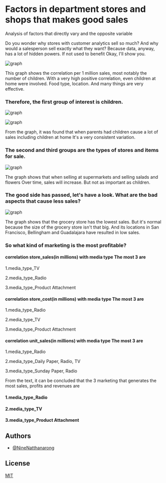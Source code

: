 # Factors in department stores and shops that makes good sales

Analysis of factors that directly vary and the opposite variable

Do you wonder why stores with customer analytics sell so much? And why would a salesperson sell exactly what they want? Because data, anyway, has a lot of hidden powers. If not used to benefit Okay, I'll show you.

![graph](https://dev-to-uploads.s3.amazonaws.com/uploads/articles/th5xamgrr6se0x5ro4g6.png)

This graph shows the correlation per 1 million sales, most notably the number of children. With a very high positive correlation, even children at home were involved. Food type, location. And many things are very effective.

### Therefore, the first group of interest is children.

![graph](https://dev-to-uploads.s3.amazonaws.com/uploads/articles/th5xamgrr6se0x5ro4g6.png)

![graph](https://dev-to-uploads.s3.amazonaws.com/uploads/articles/th5xamgrr6se0x5ro4g6.png)

From the graph, it was found that when parents had children cause a lot of sales including children at home It's a very consistent variation.

### The second and third groups are the types of stores and items for sale.

![graph](https://dev-to-uploads.s3.amazonaws.com/uploads/articles/th5xamgrr6se0x5ro4g6.png)

The graph shows that when selling at supermarkets and selling salads and flowers Over time, sales will increase. But not as important as children.

### The good side has passed, let's have a look. What are the bad aspects that cause less sales?

![graph](https://dev-to-uploads.s3.amazonaws.com/uploads/articles/th5xamgrr6se0x5ro4g6.png)

The graph shows that the grocery store has the lowest sales. But it's normal because the size of the grocery store isn't that big. And its locations in San Francisco, Bellingham and Guadalajara have resulted in low sales.

### So what kind of marketing is the most profitable?

#### correlation store_sales(in millions) with media type The most 3 are

1.media_type_TV

2.media_type_Radio

3.media_type_Product Attachment

#### correlation store_cost(in millions) with media type The most 3 are

1.media_type_Radio

2.media_type_TV

3.media_type_Product Attachment

#### correlation unit_sales(in millions) with media type The most 3 are

1.media_type_Radio

2.media_type_Daily Paper, Radio, TV

3.media_type_Sunday Paper, Radio

From the text, it can be concluded that the 3 marketing that generates the most sales, profits and revenues are

#### 1.media_type_Radio
#### 2.media_type_TV
#### 3.media_type_Product Attachment

## Authors

- [@NineNatthanarong](https://github.com/NineNatthanarong)

## License

[MIT](https://choosealicense.com/licenses/mit/)